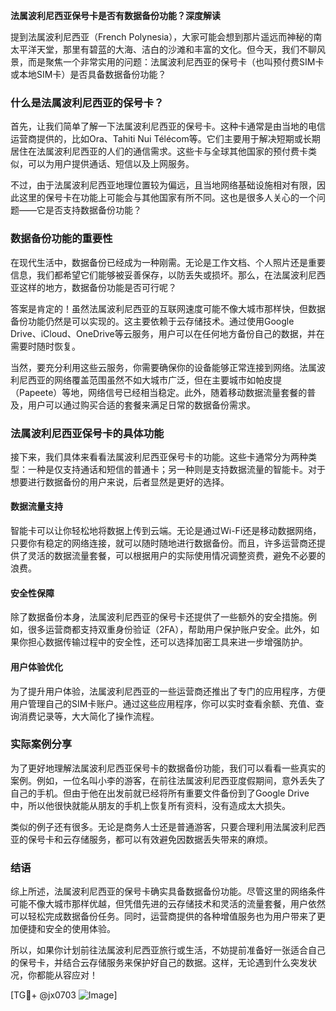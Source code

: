 **法属波利尼西亚保号卡是否有数据备份功能？深度解读**

提到法属波利尼西亚（French Polynesia），大家可能会想到那片遥远而神秘的南太平洋天堂，那里有碧蓝的大海、洁白的沙滩和丰富的文化。但今天，我们不聊风景，而是聚焦一个非常实用的问题：法属波利尼西亚的保号卡（也叫预付费SIM卡或本地SIM卡）是否具备数据备份功能？

### 什么是法属波利尼西亚的保号卡？

首先，让我们简单了解一下法属波利尼西亚的保号卡。这种卡通常是由当地的电信运营商提供的，比如Ora、Tahiti Nui Télécom等。它们主要用于解决短期或长期居住在法属波利尼西亚的人们的通信需求。这些卡与全球其他国家的预付费卡类似，可以为用户提供通话、短信以及上网服务。

不过，由于法属波利尼西亚地理位置较为偏远，且当地网络基础设施相对有限，因此这里的保号卡在功能上可能会与其他国家有所不同。这也是很多人关心的一个问题——它是否支持数据备份功能？

### 数据备份功能的重要性

在现代生活中，数据备份已经成为一种刚需。无论是工作文档、个人照片还是重要信息，我们都希望它们能够被妥善保存，以防丢失或损坏。那么，在法属波利尼西亚这样的地方，数据备份功能是否可行呢？

答案是肯定的！虽然法属波利尼西亚的互联网速度可能不像大城市那样快，但数据备份功能仍然是可以实现的。这主要依赖于云存储技术。通过使用Google Drive、iCloud、OneDrive等云服务，用户可以在任何地方备份自己的数据，并在需要时随时恢复。

当然，要充分利用这些云服务，你需要确保你的设备能够正常连接到网络。法属波利尼西亚的网络覆盖范围虽然不如大城市广泛，但在主要城市如帕皮提（Papeete）等地，网络信号已经相当稳定。此外，随着移动数据流量套餐的普及，用户可以通过购买合适的套餐来满足日常的数据备份需求。

### 法属波利尼西亚保号卡的具体功能

接下来，我们具体来看看法属波利尼西亚保号卡的功能。这些卡通常分为两种类型：一种是仅支持通话和短信的普通卡；另一种则是支持数据流量的智能卡。对于想要进行数据备份的用户来说，后者显然是更好的选择。

#### 数据流量支持
智能卡可以让你轻松地将数据上传到云端。无论是通过Wi-Fi还是移动数据网络，只要你有稳定的网络连接，就可以随时随地进行数据备份。而且，许多运营商还提供了灵活的数据流量套餐，可以根据用户的实际使用情况调整资费，避免不必要的浪费。

#### 安全性保障
除了数据备份本身，法属波利尼西亚的保号卡还提供了一些额外的安全措施。例如，很多运营商都支持双重身份验证（2FA），帮助用户保护账户安全。此外，如果你担心数据传输过程中的安全性，还可以选择加密工具来进一步增强防护。

#### 用户体验优化
为了提升用户体验，法属波利尼西亚的一些运营商还推出了专门的应用程序，方便用户管理自己的SIM卡账户。通过这些应用程序，你可以实时查看余额、充值、查询消费记录等，大大简化了操作流程。

### 实际案例分享

为了更好地理解法属波利尼西亚保号卡的数据备份功能，我们可以看看一些真实的案例。例如，一位名叫小李的游客，在前往法属波利尼西亚度假期间，意外丢失了自己的手机。但由于他在出发前就已经将所有重要文件备份到了Google Drive中，所以他很快就能从朋友的手机上恢复所有资料，没有造成太大损失。

类似的例子还有很多。无论是商务人士还是普通游客，只要合理利用法属波利尼西亚的保号卡和云存储服务，都可以有效避免因数据丢失带来的麻烦。

### 结语

综上所述，法属波利尼西亚的保号卡确实具备数据备份功能。尽管这里的网络条件可能不像大城市那样优越，但凭借先进的云存储技术和灵活的流量套餐，用户依然可以轻松完成数据备份任务。同时，运营商提供的各种增值服务也为用户带来了更加便捷和安全的使用体验。

所以，如果你计划前往法属波利尼西亚旅行或生活，不妨提前准备好一张适合自己的保号卡，并结合云存储服务来保护好自己的数据。这样，无论遇到什么突发状况，你都能从容应对！

[TG💪+ @jx0703 ![Image](https://github.com/user-attachments/assets/dbca1d08-cadb-493c-b0ec-ad6f7a83f270)]